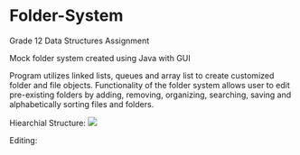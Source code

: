 # Folder-System
Grade 12 Data Structures Assignment

Mock folder system created using Java with GUI  

Program utilizes linked lists, queues and array list to create customized folder and file objects. Functionality of the folder system allows user to edit pre-existing folders by adding, removing, organizing, searching, saving and alphabetically sorting files and folders. 

Hiearchial Structure: 
<img src="README-IMAGES/Exemplar1.gif">


Editing: 

